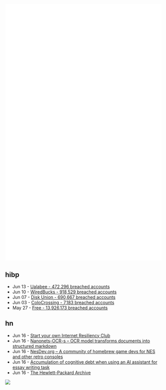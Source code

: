 ![Metrics](https://raw.githubusercontent.com/phixion/phixion/master/metrics.svg)

## hibp

<!--
for https://github.com/phixion/phixion/blob/main/.github/workflows/feeds.yml
-->
<!--START_SECTION:haveibeenpwnd-->
- Jun 13 - [Ualabee - 472,296 breached accounts](https://haveibeenpwned.com/Breach/Ualabee)
- Jun 10 - [WiredBucks - 918,529 breached accounts](https://haveibeenpwned.com/Breach/WiredBucks)
- Jun 07 - [Disk Union - 690,667 breached accounts](https://haveibeenpwned.com/Breach/DiskUnion)
- Jun 03 - [ColoCrossing - 7,183 breached accounts](https://haveibeenpwned.com/Breach/ColoCrossing)
- May 27 - [Free - 13,926,173 breached accounts](https://haveibeenpwned.com/Breach/FreeMobile)
<!--END_SECTION:haveibeenpwnd-->

## hn

<!--
for https://github.com/phixion/phixion/blob/main/.github/workflows/feeds.yml
-->
<!--START_SECTION:hn-->
- Jun 16 - [Start your own Internet Resiliency Club](https://bowshock.nl/irc/)
- Jun 16 - [Nanonets-OCR-s – OCR model transforms documents into structured markdown](https://huggingface.co/nanonets/Nanonets-OCR-s)
- Jun 16 - [NesDev.org – A community of homebrew game devs for NES and other retro consoles](https://www.nesdev.org/)
- Jun 16 - [Accumulation of cognitive debt when using an AI assistant for essay writing task](https://arxiv.org/abs/2506.08872)
- Jun 16 - [The Hewlett-Packard Archive](https://hparchive.com)
<!--END_SECTION:hn-->

<!--
for https://yhype.me
-->
![](https://hit.yhype.me/github/profile?user_id=13013670)
